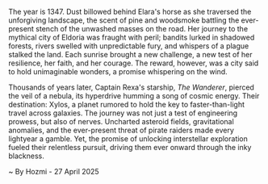 
The year is 1347.  Dust billowed behind Elara's horse as she traversed the unforgiving landscape, the scent of pine and woodsmoke battling the ever-present stench of the unwashed masses on the road.  Her journey to the mythical city of Eldoria was fraught with peril; bandits lurked in shadowed forests, rivers swelled with unpredictable fury, and whispers of a plague stalked the land.  Each sunrise brought a new challenge, a new test of her resilience, her faith, and her courage. The reward, however, was a city said to hold unimaginable wonders, a promise whispering on the wind.


Thousands of years later, Captain Rexa's starship, *The Wanderer*, pierced the veil of a nebula, its hyperdrive humming a song of cosmic energy.  Their destination: Xylos, a planet rumored to hold the key to faster-than-light travel across galaxies. The journey was not just a test of engineering prowess, but also of nerves.  Uncharted asteroid fields, gravitational anomalies, and the ever-present threat of pirate raiders made every lightyear a gamble.  Yet, the promise of unlocking interstellar exploration fueled their relentless pursuit, driving them ever onward through the inky blackness.

~ By Hozmi - 27 April 2025
